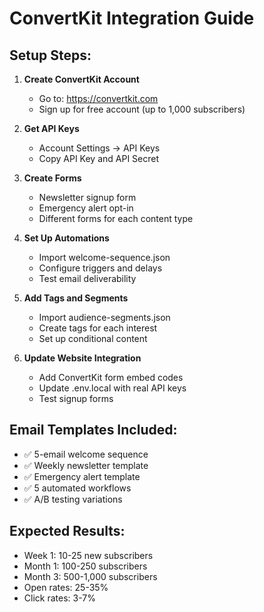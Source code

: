 # ConvertKit Integration Guide

## Setup Steps:

1. **Create ConvertKit Account**
   - Go to: https://convertkit.com
   - Sign up for free account (up to 1,000 subscribers)

2. **Get API Keys**
   - Account Settings → API Keys
   - Copy API Key and API Secret

3. **Create Forms**
   - Newsletter signup form
   - Emergency alert opt-in
   - Different forms for each content type

4. **Set Up Automations**
   - Import welcome-sequence.json
   - Configure triggers and delays
   - Test email deliverability

5. **Add Tags and Segments**
   - Import audience-segments.json
   - Create tags for each interest
   - Set up conditional content

6. **Update Website Integration**
   - Add ConvertKit form embed codes
   - Update .env.local with real API keys
   - Test signup forms

## Email Templates Included:
- ✅ 5-email welcome sequence
- ✅ Weekly newsletter template
- ✅ Emergency alert template
- ✅ 5 automated workflows
- ✅ A/B testing variations

## Expected Results:
- Week 1: 10-25 new subscribers
- Month 1: 100-250 subscribers
- Month 3: 500-1,000 subscribers
- Open rates: 25-35%
- Click rates: 3-7%
